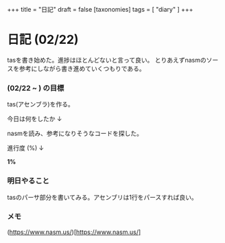 +++
title = "日記"
draft = false
[taxonomies]
tags = [ "diary" ]
+++

# 日記 (02/22)

tasを書き始めた。進捗はほとんどないと言って良い。
とりあえずnasmのソースを参考にしながら書き進めていくつもりである。

### (02/22 ~ ) の目標

tas(アセンブラ)を作る。

今日は何をしたか ↓

nasmを読み、参考になりそうなコードを探した。

進行度 (%) ↓

**1%**

### 明日やること
tasのパーサ部分を書いてみる。アセンブリは1行をパースすれば良い。

### メモ
(https://www.nasm.us/)[https://www.nasm.us/]
